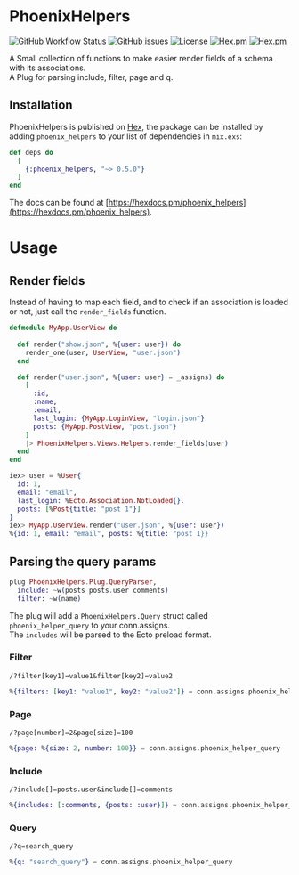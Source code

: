 # PhoenixHelpers

[![GitHub Workflow Status](https://img.shields.io/github/workflow/status/annatel/phoenix_helpers/CI?cacheSeconds=3600&style=flat-square)](https://github.com/annatel/phoenix_helpers/actions) [![GitHub issues](https://img.shields.io/github/issues-raw/annatel/phoenix_helpers?style=flat-square&cacheSeconds=3600)](https://github.com/annatel/phoenix_helpers/issues) [![License](https://img.shields.io/badge/license-MIT-brightgreen.svg?cacheSeconds=3600?style=flat-square)](http://opensource.org/licenses/MIT) [![Hex.pm](https://img.shields.io/hexpm/v/phoenix_helpers?style=flat-square)](https://hex.pm/packages/phoenix_helpers) [![Hex.pm](https://img.shields.io/hexpm/dt/phoenix_helpers?style=flat-square)](https://hex.pm/packages/phoenix_helpers)

A Small collection of functions to make easier render fields of a schema with its associations.  
A Plug for parsing include, filter, page and q. 

## Installation

PhoenixHelpers is published on [Hex](https://hex.pm/packages/phoenix_helpers), the package can be installed
by adding `phoenix_helpers` to your list of dependencies in `mix.exs`:

```elixir
def deps do
  [
    {:phoenix_helpers, "~> 0.5.0"}
  ]
end
```

The docs can be found at [https://hexdocs.pm/phoenix_helpers](https://hexdocs.pm/phoenix_helpers).

# Usage

## Render fields

Instead of having to map each field, and to check if an association is loaded or not, just call the `render_fields` function.

```elixir
defmodule MyApp.UserView do
  
  def render("show.json", %{user: user}) do
    render_one(user, UserView, "user.json")
  end

  def render("user.json", %{user: user} = _assigns) do
    [
      :id,
      :name,
      :email,
      last_login: {MyApp.LoginView, "login.json"}
      posts: {MyApp.PostView, "post.json"}
    ]
    |> PhoenixHelpers.Views.Helpers.render_fields(user)
  end
end

iex> user = %User{
  id: 1,
  email: "email",
  last_login: %Ecto.Association.NotLoaded{}.
  posts: [%Post{title: "post 1"}]
}
iex> MyApp.UserView.render("user.json", %{user: user})
%{id: 1, email: "email", posts: %{title: "post 1}}
```

## Parsing the query params

```elixir
plug PhoenixHelpers.Plug.QueryParser,
  include: ~w(posts posts.user comments)
  filter: ~w(name)
```
The plug will add a `PhoenixHelpers.Query` struct called `phoenix_helper_query` to your conn.assigns.  
The `includes` will be parsed to the Ecto preload format.

### Filter
`/?filter[key1]=value1&filter[key2]=value2`
```elixir
%{filters: [key1: "value1", key2: "value2"]} = conn.assigns.phoenix_helper_query
```

### Page
`/?page[number]=2&page[size]=100`
```elixir
%{page: %{size: 2, number: 100}} = conn.assigns.phoenix_helper_query
```

### Include
`/?include[]=posts.user&include[]=comments`
```elixir
%{includes: [:comments, {posts: :user}]} = conn.assigns.phoenix_helper_query
```

### Query
`/?q=search_query`
```elixir
%{q: "search_query"} = conn.assigns.phoenix_helper_query
```